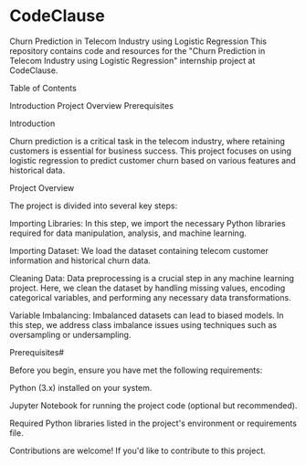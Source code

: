 # CodeClause
Churn Prediction in Telecom Industry using Logistic Regression
This repository contains code and resources for the "Churn Prediction in Telecom Industry using Logistic Regression" internship project at CodeClause.

Table of Contents

Introduction
Project Overview
Prerequisites

Introduction

Churn prediction is a critical task in the telecom industry, where retaining customers is essential for business success. This project focuses on using logistic regression to predict customer churn based on various features and historical data.

Project Overview

The project is divided into several key steps:

Importing Libraries: In this step, we import the necessary Python libraries required for data manipulation, analysis, and machine learning.

Importing Dataset: We load the dataset containing telecom customer information and historical churn data.

Cleaning Data: Data preprocessing is a crucial step in any machine learning project. Here, we clean the dataset by handling missing values, encoding categorical variables, and performing any necessary data transformations.

Variable Imbalancing: Imbalanced datasets can lead to biased models. In this step, we address class imbalance issues using techniques such as oversampling or undersampling.

Prerequisites#

Before you begin, ensure you have met the following requirements:

Python (3.x) installed on your system.

Jupyter Notebook for running the project code (optional but recommended).

Required Python libraries listed in the project's environment or requirements file.

Contributions are welcome! If you'd like to contribute to this project.

